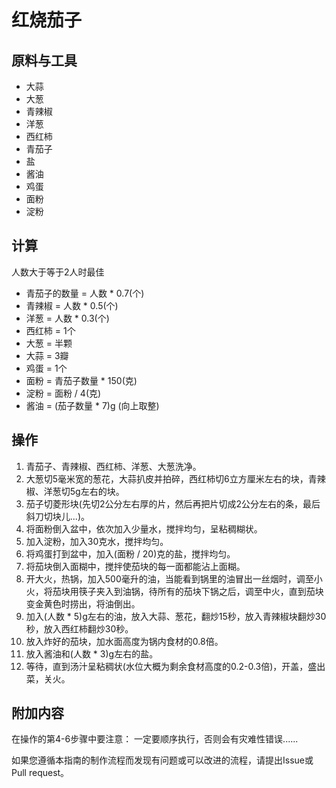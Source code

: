 # 红烧茄子

## 原料与工具

- 大蒜
- 大葱
- 青辣椒
- 洋葱
- 西红柿
- 青茄子
- 盐
- 酱油
- 鸡蛋
- 面粉
- 淀粉

## 计算

人数大于等于2人时最佳

- 青茄子的数量 = 人数 * 0.7(个)
- 青辣椒 = 人数 * 0.5(个)
- 洋葱 = 人数 * 0.3(个)
- 西红柿 = 1个
- 大葱 = 半颗
- 大蒜 = 3瓣
- 鸡蛋 = 1个
- 面粉 = 青茄子数量 * 150(克)
- 淀粉 = 面粉 / 4(克)
- 酱油 = (茄子数量 * 7)g (向上取整)

## 操作

1. 青茄子、青辣椒、西红柿、洋葱、大葱洗净。
2. 大葱切5毫米宽的葱花，大蒜扒皮并拍碎，西红柿切6立方厘米左右的块，青辣椒、洋葱切5g左右的块。
3. 茄子切菱形块(先切2公分左右厚的片，然后再把片切成2公分左右的条，最后斜刀切块儿...)。
4. 将面粉倒入盆中，依次加入少量水，搅拌均匀，呈粘稠糊状。
5. 加入淀粉，加入30克水，搅拌均匀。
6. 将鸡蛋打到盆中，加入(面粉 / 20)克的盐，搅拌均匀。
7. 将茄块倒入面糊中，搅拌使茄块的每一面都能沾上面糊。
8. 开大火，热锅，加入500毫升的油，当能看到锅里的油冒出一丝烟时，调至小火，将茄块用筷子夹入到油锅，待所有的茄块下锅之后，调至中火，直到茄块变金黄色时捞出，将油倒出。
9. 加入(人数 * 5)g左右的油，放入大蒜、葱花，翻炒15秒，放入青辣椒块翻炒30秒，放入西红柿翻炒30秒。
10. 放入炸好的茄块，加水面高度为锅内食材的0.8倍。
11. 放入酱油和(人数 * 3)g左右的盐。
12. 等待，直到汤汁呈粘稠状(水位大概为剩余食材高度的0.2-0.3倍)，开盖，盛出菜，关火。

## 附加内容

在操作的第4-6步骤中要注意：
一定要顺序执行，否则会有灾难性错误......

如果您遵循本指南的制作流程而发现有问题或可以改进的流程，请提出Issue或Pull request。
